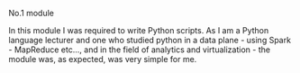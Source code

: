 No.1 module

In this module I was required to write Python scripts. 
As I am a Python language lecturer and one who studied python in a data plane - using Spark - MapReduce etc..., and in the field of analytics and virtualization - the module was, as expected, was very simple for me.
